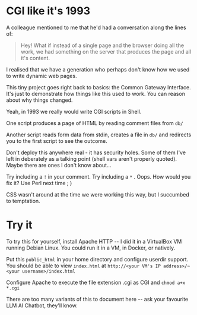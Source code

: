 # CGI like it's 1993

A colleague mentioned to me that he'd had a conversation along the lines of:

> Hey! What if instead of a single page and the browser doing all the work, 
> we had something on the server that produces the page and all it's content.

I realised that we have a generation who perhaps don't know how we used to write
dynamic web pages.

This tiny project goes right back to basics: the Common Gateway Interface. It's
just to demonstrate how things like this used to work. You can reason about why
things changed.

Yeah, in 1993 we really would write CGI scripts in Shell.

One script produces a page of HTML by reading comment files from `db/`

Another script reads form data from stdin, creates a file in `db/` and redirects you
to the first script to see the outcome.

Don't deploy this anywhere real - it has security holes. Some of them I've left in
deberately as a talking point (shell vars aren't properly quoted).
Maybe there are ones I don't know about...

Try including a `!` in your comment. Try including a `*` . Oops. How would you fix it?
Use Perl next time ; ) 

CSS wasn't around at the time we were working this way, but I succumbed to temptation.

# Try it

To try this for yourself, install Apache HTTP -- I did it in a VirtualBox VM running Debian Linux.
You could run it in a VM, in Docker, or natively.

Put this `public_html` in your home directory and configure userdir support. You should be able
to view `index.html` at `http://<your VM's IP address>/~<your username>/index.html`

Configure Apache to execute the file extension .cgi as CGI and `chmod a+x *.cgi`

There are too many variants of this to document here -- ask your favourite LLM AI Chatbot, 
they'll know.
